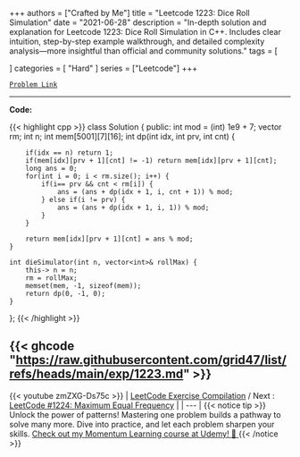 
+++
authors = ["Crafted by Me"]
title = "Leetcode 1223: Dice Roll Simulation"
date = "2021-06-28"
description = "In-depth solution and explanation for Leetcode 1223: Dice Roll Simulation in C++. Includes clear intuition, step-by-step example walkthrough, and detailed complexity analysis—more insightful than official and community solutions."
tags = [
    
]
categories = [
    "Hard"
]
series = ["Leetcode"]
+++



[`Problem Link`](https://leetcode.com/problems/dice-roll-simulation/description/)

---

**Code:**

{{< highlight cpp >}}
class Solution {
public:
    int mod = (int) 1e9 + 7;
    vector<int> rm;
    int n;
    int mem[5001][7][16];
    int dp(int idx, int prv, int cnt) {
        
        if(idx == n) return 1;
        if(mem[idx][prv + 1][cnt] != -1) return mem[idx][prv + 1][cnt];
        long ans = 0;
        for(int i = 0; i < rm.size(); i++) {
            if(i== prv && cnt < rm[i]) {
                ans = (ans + dp(idx + 1, i, cnt + 1)) % mod;
            } else if(i != prv) {
                ans = (ans + dp(idx + 1, i, 1)) % mod;                
            }
        }

        return mem[idx][prv + 1][cnt] = ans % mod;
    }
    
    int dieSimulator(int n, vector<int>& rollMax) {
        this-> n = n;
        rm = rollMax;
        memset(mem, -1, sizeof(mem));
        return dp(0, -1, 0);
    }
};
{{< /highlight >}}

{{< ghcode "https://raw.githubusercontent.com/grid47/list/refs/heads/main/exp/1223.md" >}}
---
{{< youtube zmZXG-Ds75c >}}
| [LeetCode Exercise Compilation](https://grid47.xyz/leetcode/) / Next : [LeetCode #1224: Maximum Equal Frequency](https://grid47.xyz/posts/leetcode_1224) |
| --- |
{{< notice tip >}}
Unlock the power of patterns! Mastering one problem builds a pathway to solve many more. Dive into practice, and let each problem sharpen your skills. [Check out my Momentum Learning course at Udemy! 🚀 ](https://www.udemy.com/course/algorithms-and-data-structures-in-cpp/)
{{< /notice >}}

